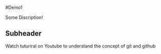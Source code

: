 #Demo1

Some Discription!

## Subheader

Watch tuturiral on Youtube to understand the concept of git and github

